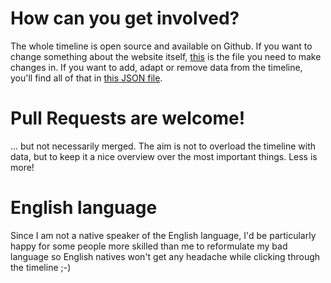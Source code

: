 <style>
    .page-header { display: none; }
    .site-footer { display: none; }
</style>

# How can you get involved?
The whole timeline is open source and available on Github.
If you want to change something about the website itself, [this](https://github.com/gcomte/gcomte.github.io/blob/master/lightning-timeline.md) is the file you need to make changes in.
If you want to add, adapt or remove data from the timeline, you'll find all of that in [this JSON file](https://github.com/gcomte/gcomte.github.io/blob/master/LightningTimeline/data.json).
 
# Pull Requests are welcome!
... but not necessarily merged. The aim is not to overload the timeline with data, but to keep it a nice overview over the most important things. Less is more!


# English language
Since I am not a native speaker of the English language, I'd be particularly happy for some people more skilled than me to reformulate my bad language so English natives won't get any headache while clicking through the timeline ;-)


<script>
    (function(){ 
        // change page title
        document.title = 'Lightning Network Timeline';
    })();
</script>